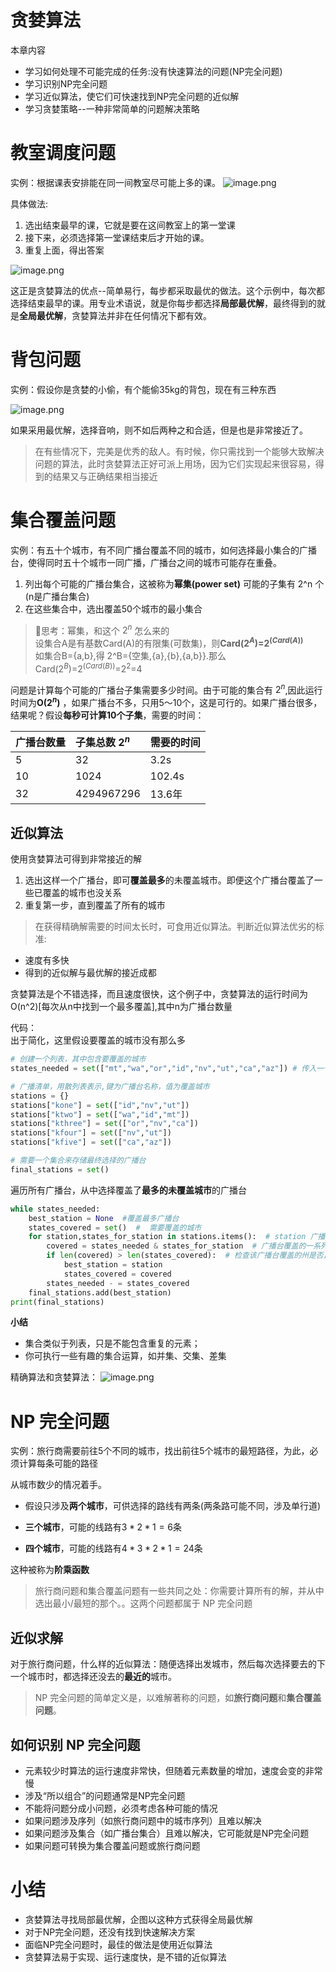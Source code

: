 # 贪婪算法
本章内容
- 学习如何处理不可能完成的任务:没有快速算法的问题(NP完全问题)
- 学习识别NP完全问题
- 学习近似算法，使它们可快速找到NP完全问题的近似解
- 学习贪婪策略--一种非常简单的问题解决策略

# 教室调度问题
实例：根据课表安排能在同一间教室尽可能上多的课。
![image.png](http://ww1.sinaimg.cn/large/006rAlqhly1g7m57ja2ghj30us0csjv4.jpg)

具体做法:
1. 选出结束最早的课，它就是要在这间教室上的第一堂课
2. 接下来，必须选择第一堂课结束后才开始的课。
3. 重复上面，得出答案

![image.png](http://ww1.sinaimg.cn/large/006rAlqhly1g7m5dj55mfj30vg05kjtz.jpg)

这正是贪婪算法的优点--简单易行，每步都采取最优的做法。这个示例中，每次都选择结束最早的课。用专业术语说，就是你每步都选择**局部最优解**，最终得到的就是**全局最优解**，贪婪算法并非在任何情况下都有效。

# 背包问题
实例：假设你是贪婪的小偷，有个能偷35kg的背包，现在有三种东西

![image.png](http://ww1.sinaimg.cn/large/006rAlqhly1g7m5t49rfwj30v80a8dkc.jpg)

如果采用最优解，选择音响，则不如后两种之和合适，但是也是非常接近了。

> 在有些情况下，完美是优秀的敌人。有时候，你只需找到一个能够大致解决问题的算法，此时贪婪算法正好可派上用场，因为它们实现起来很容易，得到的结果又与正确结果相当接近

# 集合覆盖问题
实例：有五十个城市，有不同广播台覆盖不同的城市，如何选择最小集合的广播台，使得同时五十个城市一同广播，广播台之间的城市可能存在重叠。

1. 列出每个可能的广播台集合，这被称为**幂集(power set)** 可能的子集有 2^n 个(n是广播台集合)
2. 在这些集合中，选出覆盖50个城市的最小集合

> 🤔️思考：幂集，和这个 $2^n$ 怎么来的<br>
设集合A是有基数Card(A)的有限集(可数集)，则**Card($2^A$)=$2^(Card(A))$** <br>
如集合B={a,b},得 2^B={空集,{a},{b},{a,b}}.那么 Card($2^B$)=$2^(Card(B))$=$2^2$=4




问题是计算每个可能的广播台子集需要多少时间。由于可能的集合有 $2^n$,因此运行时间为**O($2^n$)** ，如果广播台不多，只用5～10个，这是可行的。如果广播台很多，结果呢？假设**每秒可计算10个子集**，需要的时间：


| 广播台数量 |  子集总数 $2^n$  |  需要的时间    |
| :------------- | :------------- |:------------- |
|    5   |    32  |3.2s|
|    10   |    1024  |102.4s|
|    32   |    4294967296  |13.6年|

## 近似算法

使用贪婪算法可得到非常接近的解
1. 选出这样一个广播台，即可**覆盖最多**的未覆盖城市。即便这个广播台覆盖了一些已覆盖的城市也没关系
2. 重复第一步，直到覆盖了所有的城市

> 在获得精确解需要的时间太长时，可食用近似算法。判断近似算法优劣的标准:
- 速度有多快
- 得到的近似解与最优解的接近成都

贪婪算法是个不错选择，而且速度很快，这个例子中，贪婪算法的运行时间为O(n^2)[每次从n中找到一个最多覆盖],其中n为广播台数量

代码：<br>
出于简化，这里假设要覆盖的城市没有那么多

```python
# 创建一个列表，其中包含要覆盖的城市
states_needed = set(["mt","wa","or","id","nv","ut","ca","az"]) # 传入一个数组，它被转换为集合，集合重复的只能存在1次

# 广播清单，用散列表表示,键为广播台名称，值为覆盖城市
stations = {}
stations["kone"] = set(["id","nv","ut"])
stations["ktwo"] = set(["wa","id","mt"])
stations["kthree"] = set(["or","nv","ca"])
stations["kfour"] = set(["nv","ut"])
stations["kfive"] = set(["ca","az"])

# 需要一个集合来存储最终选择的广播台
final_stations = set()
```


遍历所有广播台，从中选择覆盖了**最多的未覆盖城市**的广播台

```python
while states_needed:
    best_station = None  #覆盖最多广播台
    states_covered = set()  #  需要覆盖的城市
    for station,states_for_station in stations.items():  # station 广播台 states_for_station 站台所覆盖的城市
        covered = states_needed & states_for_station  # 广播台覆盖的一系列还未覆盖的城市
        if len(covered) > len(states_covered):  # 检查该广播台覆盖的州是否比 best_station 多
            best_station = station
            states_covered = covered
        states_needed - = states_covered
    final_stations.add(best_station)
print(final_stations)
```
**小结**<br>

- 集合类似于列表，只是不能包含重复的元素；
- 你可执行一些有趣的集合运算，如并集、交集、差集

精确算法和贪婪算法：
![image.png](http://ww1.sinaimg.cn/large/006rAlqhly1g7mdykw55jj30uo0eq44c.jpg)

# NP 完全问题
实例：旅行商需要前往5个不同的城市，找出前往5个城市的最短路径，为此，必须计算每条可能的路径

从城市数少的情况着手。
- 假设只涉及**两个城市**，可供选择的路线有两条(两条路可能不同，涉及单行道)

- **三个城市**，可能的线路有$3*2*1=6$条
- **四个城市**，可能的线路有$4*3*2*1=24$条

这种被称为**阶乘函数**

> 旅行商问题和集合覆盖问题有一些共同之处：你需要计算所有的解，并从中选出最小/最短的那个。。这两个问题都属于 NP 完全问题

## 近似求解
对于旅行商问题，什么样的近似算法：随便选择出发城市，然后每次选择要去的下一个城市时，都选择还没去的**最近的**城市。

> NP 完全问题的简单定义是，以难解著称的问题，如**旅行商问题**和**集合覆盖问题**。

## 如何识别 NP 完全问题
- 元素较少时算法的运行速度非常快，但随着元素数量的增加，速度会变的非常慢
- 涉及“所以组合”的问题通常是NP完全问题
- 不能将问题分成小问题，必须考虑各种可能的情况
- 如果问题涉及序列（如旅行商问题中的城市序列）且难以解决
- 如果问题涉及集合（如广播台集合）且难以解决，它可能就是NP完全问题
- 如果问题可转换为集合覆盖问题或旅行商问题

# 小结
- 贪婪算法寻找局部最优解，企图以这种方式获得全局最优解
- 对于NP完全问题，还没有找到快速解决方案
- 面临NP完全问题时，最佳的做法是使用近似算法
- 贪婪算法易于实现、运行速度快，是不错的近似算法
